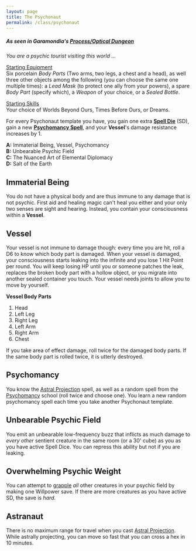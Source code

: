 ```yaml
---
layout: page
title: The Psychonaut
permalink: /class/psychonaut
---
```


##### As seen in Garamondia's [Process/Optical Dungeon](https://garamondia.blogspot.com/2025/03/the-optical-dungeonthe-process-dungeon.html)

_You are a psychic tourist visiting this world ..._

<ins>Starting Equipment</ins><br>
Six porcelain _Body Parts_ (Two arms, two legs, a chest and a head), as well three other objects among the following (you can choose the same one multiple times): a _Lead Mask_ (to protect one ally from your powers), a spare _Body Part_ (specify which), a _Weapon_ of your choice, or a _Sealed Bottle_.

<ins>Starting Skills</ins><br>
Your choice of Worlds Beyond Ours, Times Before Ours, or Dreams.

For every Psychonaut template you have, you gain one extra **[Spell Die](/spells)** (SD), gain a new **[Psychomancy Spell](/spells/#psychomancy)**, and your **Vessel**'s damage resistance increases by 1.

**A:** Immaterial Being, Vessel, Psychomancy <br>
**B:** Unbearable Psychic Field <br>
**C:** The Nuanced Art of Elemental Diplomacy <br>
**D:** Salt of the Earth<br>

## Immaterial Being
You do not have a physical body and are thus immune to any damage that is not psychic. First aid and healing magic can't heal you either and your only two senses are sight and hearing. Instead, you contain your consciousness within a **Vessel**.

## Vessel
Your vessel is not immune to damage though: every time you are hit, roll a D6 to know which body part is damaged. When your vessel is damaged, your consciousness starts leaking into the infinite and you lose 1 Hit Point per round. You will keep losing HP until you or someone patches the leak, replaces the broken body part with a hollow object, or you migrate into another sealed container you touch. Your vessel needs joints to allow you to move by yourself. 

**Vessel Body Parts**
1. Head
2. Left Leg
3. Right Leg
4. Left Arm
5. Right Arm
6. Chest

If you take area of effect damage, roll twice for the damaged body parts. If the same body part is rolled twice, it is utterly destroyed.

## Psychomancy
You know the [Astral Projection](/2020/11/13/astral-projection/) spell, as well as a random spell from the [Psychomancy](/spells/#psychomancy) school (roll twice and choose one). You learn a new random psychomancy spell each time you take another Psychonaut template.

## Unbearable Psychic Field
You emit an unbearable low-frequency buzz that inflicts as much damage to _every other_ sentient creature in the same room (or a 30' cube) as you as you have active Spell Dice. You can repress this ability but not if you are leaking.

## Overwhelming Psychic Weight
You can attempt to [grapple](/2020/11/09/base-rules/) *all* other creatures in your psychic field by making one Willpower save. If there are more creatures as you have active SD, the save is _hard_.

## Astranaut
There is no maximum range for travel when you cast [Astral Projection](/2020/11/13/astral-projection/). While astrally projecting, you can move so fast that you can cross a hex in 10 minutes. 
